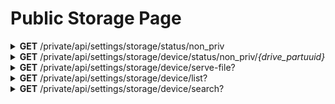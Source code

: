 <h1>Public Storage Page</h1>

<details close="close">
<summary><b>GET</b> /private/api/settings/storage/status/non_priv</summary>

 ---

 |      Header      |                 Data Type               |
 | ---------------- | --------------------------------------- |
 |       None       |                                         |
 
 Body
 ```json
 ```

 Response 200 
 ```json
[
  {
    "drive_label":  "Local  Content  Storage",
    "drive_partuuid":  {
     "drive_partuuid":  "kmp"
    },
    "free_space":  "3.3T",
    "total_space":  "3.6T",
    "percentage":  4,
    "public": true
  },
  {
    "drive_label":  "Removeable  Device",
    "drive_partuuid":  {
       "drive_partuuid":  "7df645f6-2912-4f6f-bc80-6e823e75e8cb"
    },
    "free_space":  "3.7G",
    "total_space":  "3.9G",
    "percentage":  1,
    "public": true
  },
  {
    "drive_label":  "Removeable  Device",
    "drive_partuuid":  {
      "drive_partuuid":  "3EB7-DF9A"
    },
    "free_space":  "4.0G",
    "total_space":  "4.0G",
    "percentage":  1,
    "public": true
  }
 ]
 ```

 |     Error    |             Body           |
 | ------------ | -------------------------- |
 |     500      |  *actual_error_goes_here*  |

 ---
</details>

<details close="close">
<summary><b>GET</b> /private/api/settings/storage/device/status/non_priv/<em>{drive_partuuid}</em></summary>

 ---

 |      Header      |                 Data Type               |
 | ---------------- | --------------------------------------- |
 |       None       |                                         |
 
 Body
 ```json
 ```

 Response 200 
 ```json
 {
   "name": "Removeable Device",
   "meta": {
      "item_last_modify_date": "2021-11-25 06:00:43",
      "item_is_dir": true,
      "item_size": 32768
   },
   "children": [
      {
         "name": "231_1- Keynote Proficient Student's Book_2016 -192p_backup.pdf",
         "meta": {
            "item_last_modify_date": "2021-11-24 12:18:53",
            "item_is_dir": false,
            "item_size": 30881022
         },
         "children": []
      },
      {
         "name": "231_1- Keynote Proficient Student's Book_2016 -192p.pdf",
         "meta": {
            "item_last_modify_date": "2021-11-24 13:16:09",
            "item_is_dir": false,
            "item_size": 30921636
         },
         "children": []
      },
      {
         "name": "Pichponereay NGOR_E4.8_Reflection Paper_Do School Kills Creativity.docx",
         "meta": {
            "item_last_modify_date": "2021-11-20 16:54:18",
            "item_is_dir": false,
            "item_size": 2955518
         },
         "children": []
      }
   ]
 }
 ```

 |     Error    |             Body           |
 | ------------ | -------------------------- |
 |     500      |  *actual_error_goes_here*  |

 ---
</details>

<details close="close">
<summary><b>GET</b> /private/api/settings/storage/device/serve-file?</summary>

 ---

 |   Query String   |                   Data Type                                |
 | ---------------- | ---------------------------------------------------------- |
 |    item_name     |                  `String` eg. ឯកសារ.pdf                    |
 | parent_directory |                  `String` eg. rootdir/subdir               |
 |  drive_partuuid  |                  `String` eg. kmp                          |
 
 Example 
 `https://localhost:8080/private/api/settings/storage/device/serve-file?item_name={}&parent_directory={}&drive_partuuid={}`

 Body
 ```json
 ```

 Response 200 
 ```
 ```

 |     Error    |             Body           |
 | ------------ | -------------------------- |
 |     500      |  *actual_error_goes_here*  |

 ---
</details>

<details close="close">
<summary><b>GET</b> /private/api/settings/storage/device/list?</summary>

 ---

 |      Header      |                 Data Type               |
 | ---------------- | --------------------------------------- |
 |       None       |                   None                  |
 
 | Query Parameters |        Data Type            |
 | ---------------- | --------------------------- |
 |    item_name     | `String` eg. `directory_1`  |
 | parent_directory | `String` eg. `directory_0`  |
 |  drive_partuuid  |      `String` eg. `kmp`     |

 eg: `http://koompi.kh/private/api/settings/storage/device/list?item_name={}&parent_directory={}&drive_partuuid={}`

 Body
 ```json
 ```

 Response 200 
 ```json
 {
   "drive_partuuid": "kmp",
   "parent_directory": "",
   "photo_size": "1.72 MB",
   "photo_count": "21",
   "audio_size": "0 B",
   "audio_count": "0",
   "video_size": "240.71 GB",
   "video_count": "3349",
   "file_size": "1.14 GB",
   "file_count": "266",
   "other_size": "37.92 MB",
   "other_count": "52",
   "children": [
     {
       "filename": "វិទ្យាល័យ ព្រែកលាប",
       "file_meta": {
         "item_last_modify_date": "2023-02-13 04:23:52",
         "item_is_dir": true,
         "item_size": 4096,
         "item_mime_type": null
       }
     },
     {
       "filename": "STEM Contents",
       "file_meta": {
         "item_last_modify_date": "2023-02-03 18:23:48",
         "item_is_dir": true,
         "item_size": 4096,
         "item_mime_type": null
       }
     }
  ]
}
 ```

 |     Error    |             Body           |
 | ------------ | -------------------------- |
 |     None     | None                       |

 ---
</details>

<details close="close">
<summary><b>GET</b> /private/api/settings/storage/device/search?</summary>

 ---

 |      Header      |                 Data Type               |
 | ---------------- | --------------------------------------- |
 |       None       |                   None                  |
 
 | Query Parameters |        Data Type            |
 | ---------------- | --------------------------- |
 |      Search      |  `String` eg. `សៀវភៅ០១`   |
 |  drive_partuuid  |      `String` eg. `kmp`     |

 eg: `http://koompi.kh/private/api/settings/storage/device/search?search={}&drive_partuuid={}`

 Body
 ```json
 ```

 Response 200 
 ```json
 {
   "drive_partuuid": "kmp",
   "photo_size": "1.72 MB",
   "photo_count": "21",
   "audio_size": "0 B",
   "audio_count": "0",
   "video_size": "240.71 GB",
   "video_count": "3349",
   "file_size": "1.14 GB",
   "file_count": "266",
   "other_size": "37.92 MB",
   "other_count": "52",
   "children": [
     {
       "filename": "របៀបវារៈនៃសិក្ខាសាលា.pdf",
       "file_meta": {
         "item_last_modify_date": "2022-08-30 00:20:00",
         "item_is_dir": false,
         "item_size": 114080,
         "item_mime_type": "application/pdf"
       },
       "parent_directory": ""
     },
     {
       "filename": "Annex_1_Agenda_របៀបវារៈនៃសិក្ខាសាលា.pdf",
       "file_meta": {
         "item_last_modify_date": "2022-08-30 00:20:00",
         "item_is_dir": false,
         "item_size": 114080,
         "item_mime_type": "application/pdf"
       },
       "parent_directory": "Hour Kheiv and Cheng Meng"
     }
   ]
}
 ```

 |     Error    |             Body           |
 | ------------ | -------------------------- |
 |     None     | None                       |

 ---
</details>